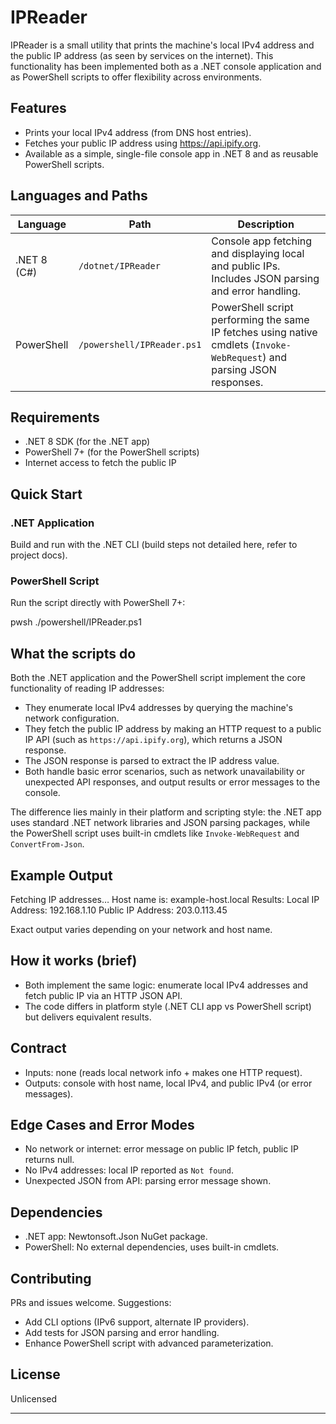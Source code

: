 # IPReader

IPReader is a small utility that prints the machine's local IPv4 address and the public IP address (as seen by services on the internet). This functionality has been implemented both as a .NET console application and as PowerShell scripts to offer flexibility across environments.

## Features

- Prints your local IPv4 address (from DNS host entries).
- Fetches your public IP address using https://api.ipify.org.
- Available as a simple, single-file console app in .NET 8 and as reusable PowerShell scripts.

## Languages and Paths

| Language        | Path                      | Description                                        |
|-----------------|---------------------------|---------------------------------------------------|
| .NET 8 (C#)     | `/dotnet/IPReader`        | Console app fetching and displaying local and public IPs. Includes JSON parsing and error handling. |
| PowerShell      | `/powershell/IPReader.ps1`| PowerShell script performing the same IP fetches using native cmdlets (`Invoke-WebRequest`) and parsing JSON responses. |

## Requirements

- .NET 8 SDK (for the .NET app)
- PowerShell 7+ (for the PowerShell scripts)
- Internet access to fetch the public IP

## Quick Start

### .NET Application

Build and run with the .NET CLI (build steps not detailed here, refer to project docs).

### PowerShell Script

Run the script directly with PowerShell 7+:

pwsh ./powershell/IPReader.ps1

## What the scripts do

Both the .NET application and the PowerShell script implement the core functionality of reading IP addresses:

- They enumerate local IPv4 addresses by querying the machine's network configuration.
- They fetch the public IP address by making an HTTP request to a public IP API (such as `https://api.ipify.org`), which returns a JSON response.
- The JSON response is parsed to extract the IP address value.
- Both handle basic error scenarios, such as network unavailability or unexpected API responses, and output results or error messages to the console.

The difference lies mainly in their platform and scripting style: the .NET app uses standard .NET network libraries and JSON parsing packages, while the PowerShell script uses built-in cmdlets like `Invoke-WebRequest` and `ConvertFrom-Json`.

## Example Output

Fetching IP addresses…
Host name is: example-host.local
Results:
Local IP Address: 192.168.1.10
Public IP Address: 203.0.113.45


Exact output varies depending on your network and host name.

## How it works (brief)

- Both implement the same logic: enumerate local IPv4 addresses and fetch public IP via an HTTP JSON API.
- The code differs in platform style (.NET CLI app vs PowerShell script) but delivers equivalent results.

## Contract

- Inputs: none (reads local network info + makes one HTTP request).
- Outputs: console with host name, local IPv4, and public IPv4 (or error messages).

## Edge Cases and Error Modes

- No network or internet: error message on public IP fetch, public IP returns null.
- No IPv4 addresses: local IP reported as `Not found`.
- Unexpected JSON from API: parsing error message shown.

## Dependencies

- .NET app: Newtonsoft.Json NuGet package.
- PowerShell: No external dependencies, uses built-in cmdlets.

## Contributing

PRs and issues welcome. Suggestions:

- Add CLI options (IPv6 support, alternate IP providers).
- Add tests for JSON parsing and error handling.
- Enhance PowerShell script with advanced parameterization.

## License

Unlicensed

---